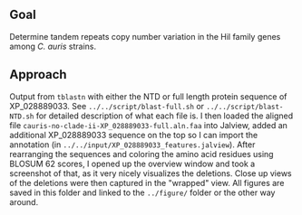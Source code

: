 ## Goal
Determine tandem repeats copy number variation in the Hil family genes among _C. auris_ strains.

## Approach
Output from `tblastn` with either the NTD or full length protein sequence of XP_028889033. See `../../script/blast-full.sh` or `../../script/blast-NTD.sh` for detailed description of what each file is. I then loaded the aligned file `cauris-no-clade-ii-XP_028889033-full.aln.faa` into Jalview, added an additional XP_028889033 sequence on the top so I can import the annotation (in `../../input/XP_028889033_features.jalview`). After rearranging the sequences and coloring the amino acid residues using BLOSUM 62 scores, I opened up the overview window and took a screenshot of that, as it very nicely visualizes the deletions. Close up views of the deletions were then captured in the "wrapped" view. All figures are saved in this folder and linked to the `../figure/` folder or the other way around.
